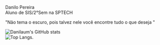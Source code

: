 Danilo Pereira </br>
Aluno de SIS/2°Sem na SPTECH </br>

"Não tema o escuro, pois talvez nele você encontre tudo o que deseja "</br>

![Danilaum's GitHub stats](https://github-readme-stats.vercel.app/api?username=Danilaum&theme=vue-dark&show_icons=true) <br>
![Top Langs](https://github-readme-stats.vercel.app/api/top-langs/?username=Danilaum&layout=donut&theme=vue-dark).


